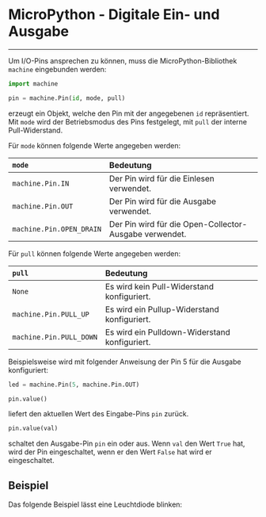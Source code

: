 # MicroPython - Digitale Ein- und Ausgabe
---

Um I/O-Pins ansprechen zu können, muss die MicroPython-Bibliothek `machine` eingebunden werden:

``` python
import machine
```

~~~ python
pin = machine.Pin(id, mode, pull)
~~~
erzeugt ein Objekt, welche den Pin mit der angegebenen `id` repräsentiert. Mit `mode` wird der Betriebsmodus des Pins festgelegt, mit `pull` der interne Pull-Widerstand.

Für `mode` können folgende Werte angegeben werden:

| `mode`                   | Bedeutung                                              |
|:------------------------ |:------------------------------------------------------ |
| `machine.Pin.IN`         | Der Pin wird für die Einlesen verwendet.               |
| `machine.Pin.OUT`        | Der Pin wird für die Ausgabe verwendet.                |
| `machine.Pin.OPEN_DRAIN` | Der Pin wird für die Open-Collector-Ausgabe verwendet. |

Für `pull` können folgende Werte angegeben werden:

| `pull`                  | Bedeutung                                     |
|:----------------------- |:--------------------------------------------- |
| `None`                  | Es wird kein Pull-Widerstand konfiguriert.    |
| `machine.Pin.PULL_UP`   | Es wird ein Pullup-Widerstand konfiguriert.   |
| `machine.Pin.PULL_DOWN` | Es wird ein Pulldown-Widerstand konfiguriert. |

Beispielsweise wird mit folgender Anweisung der Pin 5 für die Ausgabe konfiguriert:
``` python
led = machine.Pin(5, machine.Pin.OUT)
```

~~~ python
pin.value()
~~~
liefert den aktuellen Wert des Eingabe-Pins `pin` zurück.

~~~ python
pin.value(val)
~~~
schaltet den Ausgabe-Pin `pin` ein oder aus. Wenn `val` den Wert `True` hat, wird der Pin eingeschaltet, wenn er den Wert `False` hat wird er eingeschaltet.

## Beispiel

Das folgende Beispiel lässt eine Leuchtdiode blinken:

``` python ./blink.py
```
